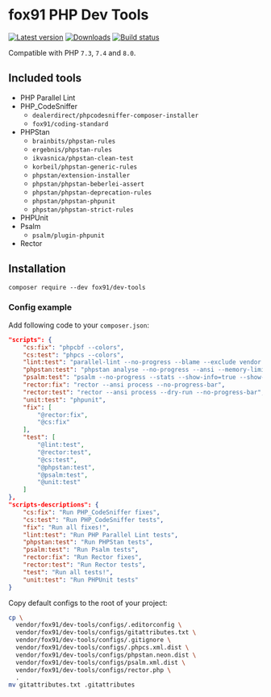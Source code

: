 # fox91 PHP Dev Tools

[![Latest version](https://img.shields.io/packagist/v/fox91/dev-tools.svg?colorB=007EC6)](https://packagist.org/packages/fox91/dev-tools)
[![Downloads](https://img.shields.io/packagist/dt/fox91/dev-tools.svg?colorB=007EC6)](https://packagist.org/packages/fox91/dev-tools)
[![Build status](https://github.com/fox91/php-dev-tools/workflows/php-ci/badge.svg?branch=main)](https://github.com/fox91/php-dev-tools/actions?query=workflow%3Aphp-ci+branch%3Amain)

Compatible with PHP `7.3`, `7.4` and `8.0`.

## Included tools

- PHP Parallel Lint
- PHP_CodeSniffer
    + `dealerdirect/phpcodesniffer-composer-installer`
    + `fox91/coding-standard`
- PHPStan
    + `brainbits/phpstan-rules`
    + `ergebnis/phpstan-rules`
    + `ikvasnica/phpstan-clean-test`
    + `korbeil/phpstan-generic-rules`
    + `phpstan/extension-installer`
    + `phpstan/phpstan-beberlei-assert`
    + `phpstan/phpstan-deprecation-rules`
    + `phpstan/phpstan-phpunit`
    + `phpstan/phpstan-strict-rules`
- PHPUnit
- Psalm
    + `psalm/plugin-phpunit`
- Rector

## Installation

```bsh
composer require --dev fox91/dev-tools
```

### Config example

Add following code to your `composer.json`:

```json
"scripts": {
    "cs:fix": "phpcbf --colors",
    "cs:test": "phpcs --colors",
    "lint:test": "parallel-lint --no-progress --blame --exclude vendor .",
    "phpstan:test": "phpstan analyse --no-progress --ansi --memory-limit 128M",
    "psalm:test": "psalm --no-progress --stats --show-info=true --show-snippet",
    "rector:fix": "rector --ansi process --no-progress-bar",
    "rector:test": "rector --ansi process --dry-run --no-progress-bar",
    "unit:test": "phpunit",
    "fix": [
        "@rector:fix",
        "@cs:fix"
    ],
    "test": [
        "@lint:test",
        "@rector:test",
        "@cs:test",
        "@phpstan:test",
        "@psalm:test",
        "@unit:test"
    ]
},
"scripts-descriptions": {
    "cs:fix": "Run PHP_CodeSniffer fixes",
    "cs:test": "Run PHP_CodeSniffer tests",
    "fix": "Run all fixes!",
    "lint:test": "Run PHP Parallel Lint tests",
    "phpstan:test": "Run PHPStan tests",
    "psalm:test": "Run Psalm tests",
    "rector:fix": "Run Rector fixes",
    "rector:test": "Run Rector tests",
    "test": "Run all tests!",
    "unit:test": "Run PHPUnit tests"
}
```

Copy default configs to the root of your project:

```sh
cp \
  vendor/fox91/dev-tools/configs/.editorconfig \
  vendor/fox91/dev-tools/configs/gitattributes.txt \
  vendor/fox91/dev-tools/configs/.gitignore \
  vendor/fox91/dev-tools/configs/.phpcs.xml.dist \
  vendor/fox91/dev-tools/configs/phpstan.neon.dist \
  vendor/fox91/dev-tools/configs/psalm.xml.dist \
  vendor/fox91/dev-tools/configs/rector.php \
  .
mv gitattributes.txt .gitattributes
```
